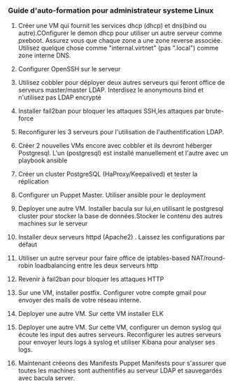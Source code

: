 ### Guide d'auto-formation pour administrateur systeme Linux ##
1) Créer une VM qui fournit les services dhcp (dhcp) et dns(bind ou autre).COnfigurer le demon dhcp pour utiliser un autre serveur comme pxeboot.
Assurez vous que chaque zone a une zone reverse associée. 
Utilisez quelque chose comme "internal.virtnet" (pas ".local")
comme zone interne DNS.

2) Configurer OpenSSH sur le serveur 

3) Utilisez cobbler pour déployer deux autres serveurs
qui feront office de serveurs master/master LDAP.
Interdisez le anonymouns bind et n'utilisez pas LDAP encrypté

4) Installer fail2ban pour bloquer les attaques SSH,les attaques par brute-force

5) Reconfigurer les 3 serveurs pour l'utilisation de l'authentification LDAP.

6) Créer 2 nouvelles VMs encore avec cobbler et ils devront héberger Postgresql.
L'un (postgresql) est installé manuellement et l'autre avec un playbook ansible

7) Créer un cluster PostgreSQL (HaProxy/Keepalived) et tester la réplication 

8) Configurer un Puppet Master.
 Utiliser ansible pour le deployment

9) Deployer une autre VM. Installer bacula sur lui,en utilisant le postgresql cluster pour stocker la base de données.Stocker le contenu des autres machines sur le serveur


10) Installer deux serveurs httpd (Apache2) . Laissez les configurations par défaut


11) Utiliser un autre serveur pour faire office de iptables-based NAT/round-robin loadbalancing entre les deux serveurs http

12) Revenir à fail2ban pour bloquer les attaques HTTP

13) Sur une VM, installer postfix.  Configurer votre compte gmail pour envoyer des mails de votre réseau interne.

14) Deployer une autre VM. Sur cette VM installer ELK

15) Deployer une autre VM. Sur cette VM, configurer un demon syslog qui écoute les input des autres serveurs. Reconfigurer les autres serveurs pour envoyer leurs logs à syslog et utiliser Kibana pour analyser ses logs.


16) Maintenant créeons des Manifests Puppet Manifests pour s'assurer que toutes les machines sont authentifiés au serveur LDAP et sauvegardés avec bacula server.
